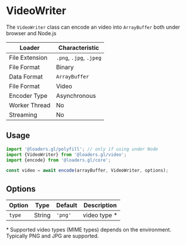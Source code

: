 # VideoWriter

The `VideoWriter` class can encode an video into `ArrayBuffer` both under browser and Node.js

| Loader         | Characteristic          |
| -------------- | ----------------------- |
| File Extension | `.png`, `.jpg`, `.jpeg` |
| File Format    | Binary                  |
| Data Format    | `ArrayBuffer`           |
| File Format    | Video                   |
| Encoder Type   | Asynchronous            |
| Worker Thread  | No                      |
| Streaming      | No                      |

## Usage

```js
import '@loaders.gl/polyfill'; // only if using under Node
import {VideoWriter} from '@loaders.gl/video';
import {encode} from '@loaders.gl/core';

const video = await encode(arrayBuffer, VideoWriter, options);
```

## Options

| Option | Type   | Default | Description   |
| ------ | ------ | ------- | ------------- |
| `type` | String | `'png'` | video type \* |

\* Supported video types (MIME types) depends on the environment. Typically PNG and JPG are supported.
